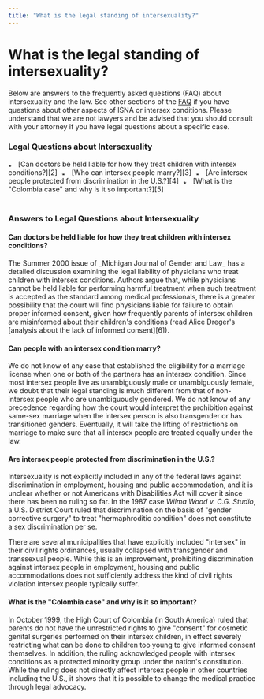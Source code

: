 ```yaml
---
title: "What is the legal standing of intersexuality?"
---
```


# What is the legal standing of intersexuality?

  


  
Below are answers to the frequently asked questions (FAQ) about intersexuality and the law. See other sections of the [FAQ][1] if you have questions about other aspects of ISNA or intersex conditions. Please understand that we are not lawyers and be advised that you should consult with your attorney if you have legal questions about a specific case.  


  


### Legal Questions about Intersexuality

  
<p class=m2>  
  
<img src="/img/arrow-mini.gif" width=16 height=7 alt="* ">  
[Can doctors be held liable for how they treat children with intersex conditions?][2]  
  
<img src="/img/blank.gif" width=1 height=4 alt="">  
  
<img src="/img/arrow-mini.gif" width=16 height=7 alt="* ">  
[Who can intersex people marry?][3]  
  
<img src="/img/blank.gif" width=1 height=4 alt="">  
  
<img src="/img/arrow-mini.gif" width=16 height=7 alt="* ">  
[Are intersex people protected from discrimination in the U.S.?][4]  
  
<img src="/img/blank.gif" width=1 height=4 alt="">  
  
<img src="/img/arrow-mini.gif" width=16 height=7 alt="* ">  
[What is the "Colombia case" and why is it so important?][5]  
  
<img src="/img/blank.gif" width=1 height=4 alt="">  
  
  
</p><img src="/img/line-h.gif" width=420 height=4 alt="" align=center>  
  
  


### Answers to Legal Questions about Intersexuality

  
<a name="liable"></a>  


#### Can doctors be held liable for how they treat children with intersex conditions?

  
<p class=m2>  
The Summer 2000 issue of _Michigan Journal of Gender and Law_ has a detailed discussion examining the legal liability of physicians who treat children with intersex conditions. Authors argue that, while physicians cannot be held liable for performing harmful treatment when such treatment is accepted as the standard among medical professionals, there is a greater possibility that the court will find physicians liable for failure to obtain proper informed consent, given how frequently parents of intersex children are misinformed about their children's conditions (read Alice Dreger's [analysis about the lack of informed consent][6]).  
</p>  
<a name="marry"></a>  


#### Can people with an intersex condition marry?

  
<p class=m2>  
We do not know of any case that established the eligibility for a marriage license when one or both of the partners has an intersex condition. Since most intersex people live as unambiguously male or unambiguously female, we doubt that their legal standing is much different from that of non-intersex people who are unambiguously gendered. We do not know of any precedence regarding how the court would interpret the prohibition against same-sex marriage when the intersex person is also transgender or has transitioned genders. Eventually, it will take the lifting of restrictions on marriage to make sure that all intersex people are treated equally under the law.  
</p>  
<a name="discrimination"></a>

#### Are intersex people protected from discrimination in the U.S.?<p class=m2>

  
Intersexuality is not explicitly included in any of the federal laws against discrimination in employment, housing and public accommodation, and it is unclear whether or not Americans with Disabilities Act will cover it since there has been no ruling so far. In the 1987 case _Wilma Wood v. C.G. Studio_, a U.S. District Court ruled that discrimination on the basis of "gender corrective surgery" to treat "hermaphroditic condition" does not constitute a sex discrimination per se.  
</p><p class=m2>  
There are several municipalities that have explicitly included "intersex" in their civil rights ordinances, usually collapsed with transgender and transsexual people. While this is an improvement, prohibiting discrimination against intersex people in employment, housing and public accommodations does not sufficiently address the kind of civil rights violation intersex people typically suffer.  
</p><a name="colombia"></a>

#### What is the "Colombia case" and why is it so important?

  
<p class=m2>  
In October 1999, the High Court of Colombia (in South America) ruled that parents do not have the unrestricted rights to give "consent" for cosmetic genital surgeries performed on their intersex children, in effect severely restricting what can be done to children too young to give informed consent themselves. In addition, the ruling acknowledged people with intersex conditions as a protected minority group under the nation's constitution. While the ruling does not directly affect intersex people in other countries including the U.S., it shows that it is possible to change the medical practice through legal advocacy.  
</p>

 [1]: /faq/index.html
 [2]: #liable
 [3]: #marry
 [4]: #discrimination
 [5]: #colombia
 [6]: /library/dreger-ambivalent.html